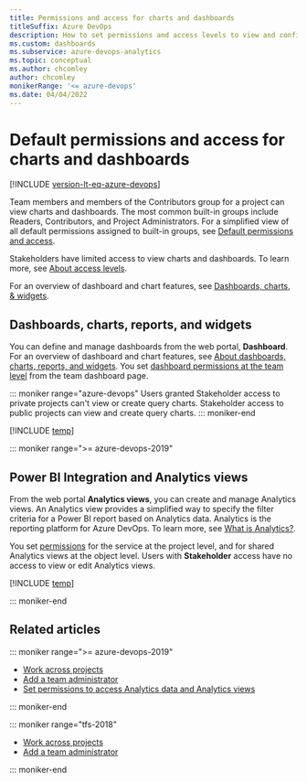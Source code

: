 ```yaml
---
title: Permissions and access for charts and dashboards
titleSuffix: Azure DevOps  
description: How to set permissions and access levels to view and configure charts and dashboards in Azure DevOps.
ms.custom: dashboards
ms.subservice: azure-devops-analytics
ms.topic: conceptual
ms.author: chcomley
author: chcomley
monikerRange: '<= azure-devops'
ms.date: 04/04/2022
---
```


# Default permissions and access for charts and dashboards   

[!INCLUDE [version-lt-eq-azure-devops](../../includes/version-lt-eq-azure-devops.md)]

Team members and members of the Contributors group for a project can view charts and dashboards. The most common built-in groups include Readers, Contributors, and Project Administrators. For a simplified view of all default permissions assigned to built-in groups, see [Default permissions and access](../../organizations/security/permissions-access.md).  

Stakeholders have limited access to view charts and dashboards. To learn more, see [About access levels](../../organizations/security/access-levels.md).

For an overview of dashboard and chart features, see [Dashboards, charts, & widgets](overview.md). 


## Dashboards, charts, reports, and widgets

You can define and manage dashboards from the web portal, **Dashboard**. For an overview of dashboard and chart features, see [About dashboards, charts, reports, and widgets](overview.md). You set [dashboard permissions at the team level](dashboard-permissions.md) from the team dashboard page. 

::: moniker range="azure-devops"
Users granted Stakeholder access to private projects can't view or create query charts. Stakeholder access to public projects can view and create query charts.
::: moniker-end    



[!INCLUDE [temp](../../organizations/security/includes/report.md)]


::: moniker range=">= azure-devops-2019" 

## Power BI Integration and Analytics views

From the web portal **Analytics views**, you can create and manage Analytics views. An Analytics view provides a simplified way to specify the filter criteria for a Power BI report based on Analytics data. Analytics is the reporting platform for Azure DevOps. To learn more, see [What is Analytics?](../../report/powerbi/what-is-analytics.md). 

You set [permissions](../../report/powerbi/analytics-security.md) for the service at the project level, and for shared Analytics views at the object level. Users with **Stakeholder** access have no access to view or edit Analytics views.

[!INCLUDE [temp](../../organizations/security/includes/analytics.md)]

::: moniker-end


## Related articles

::: moniker range=">= azure-devops-2019" 

- [Work across projects](../../project/navigation/work-across-projects.md)
- [Add a team administrator](../../organizations/settings/add-team-administrator.md) 
- [Set permissions to access Analytics data and Analytics views](../powerbi/analytics-security.md)

::: moniker-end

::: moniker range="tfs-2018" 

- [Work across projects](../../project/navigation/work-across-projects.md)
- [Add a team administrator](../../organizations/settings/add-team-administrator.md) 

::: moniker-end

